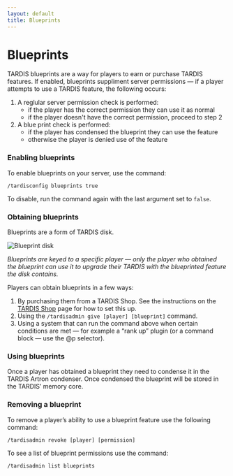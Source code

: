 ```yaml
---
layout: default
title: Blueprints
---
```


# Blueprints

TARDIS blueprints are a way for players to earn or purchase TARDIS features. If enabled, blueprints suppliment server permissions &mdash; if a player attempts to use a TARDIS feature, the following occurs:

1. A reglular server permission check is performed:
   * if the player has the correct permission they can use it as normal
   * if the player doesn't have the correct permission, proceed to step 2
2. A blue print check is performed:
   * if the player has condensed the blueprint they can use the feature
   * otherwise the player is denied use of the feature
   
### Enabling blueprints

To enable blueprints on your server, use the command:
```
/tardisconfig blueprints true
```
To disable, run the command again with the last argument set to `false`. 

### Obtaining blueprints

Blueprints are a form of TARDIS disk.

![Blueprint disk](images/docs/blueprint_disk.png)

_Blueprints are keyed to a specific player &mdash; only the player who obtained the blueprint can use it to upgrade their TARDIS with the blueprinted feature the disk contains._

Players can obtain blueprints in a few ways:

1. By purchasing them from a TARDIS Shop. See the instructions on the [TARDIS Shop](tardis-shop.html) page for how to set this up.
2. Using the `/tardisadmin give [player] [blueprint]` command.
3. Using a system that can run the command above when certain conditions are met &mdash; for example a &ldquo;rank up&rdquo; plugin (or a command block &mdash; use the @p selector).

### Using blueprints

Once a player has obtained a blueprint they need to condense it in the TARDIS Artron condenser. Once condensed the blueprint will be stored in the TARDIS&rsquo; memory core.

### Removing a blueprint

To remove a player&rsquo;s ability to use a blueprint feature use the following command:
```
/tardisadmin revoke [player] [permission]
```
To see a list of blueprint permissions use the command:
```
/tardisadmin list blueprints
```
